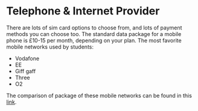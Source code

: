 # Telephone & Internet Provider    
There are lots of sim card options to choose from, and lots of payment methods you can choose too. The standard data package for a mobile phone is £10-15 per month, depending on your plan. The most favorite mobile networks used by students:    
- Vodafone 
- EE 
- Giff gaff
- Three 
- O2

The comparison of package of these mobile networks can be found in this [link](https://www.uswitch.com/mobiles/networks/). 
